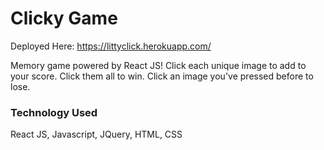 # Clicky Game
Deployed Here: https://littyclick.herokuapp.com/

Memory game powered by React JS! Click each unique image to add to your score. Click them all to win. Click an image you've pressed before to lose.

### Technology Used
React JS, Javascript, JQuery, HTML, CSS